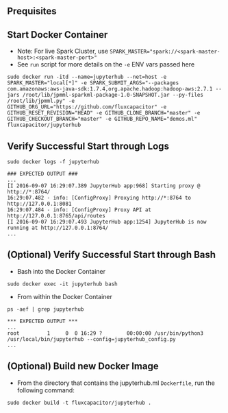 
## Prequisites

## Start Docker Container
* Note: For live Spark Cluster, use `SPARK_MASTER="spark://<spark-master-host>:<spark-master-port>"`
* See `run` script for more details on the `-e` ENV vars passed here
```
sudo docker run -itd --name=jupyterhub --net=host -e SPARK_MASTER="local[*]" -e SPARK_SUBMIT_ARGS="--packages com.amazonaws:aws-java-sdk:1.7.4,org.apache.hadoop:hadoop-aws:2.7.1 --jars /root/lib/jpmml-sparkml-package-1.0-SNAPSHOT.jar --py-files /root/lib/jpmml.py" -e GITHUB_ORG_URL="https://github.com/fluxcapacitor" -e GITHUB_RESET_REVISION="HEAD" -e GITHUB_CLONE_BRANCH="master" -e GITHUB_CHECKOUT_BRANCH="master" -e GITHUB_REPO_NAME="demos.ml" fluxcapacitor/jupyterhub
```

## Verify Successful Start through Logs
```
sudo docker logs -f jupyterhub

### EXPECTED OUTPUT ###
...
[I 2016-09-07 16:29:07.389 JupyterHub app:968] Starting proxy @ http://*:8764/
16:29:07.482 - info: [ConfigProxy] Proxying http://*:8764 to http://127.0.0.1:8081
16:29:07.484 - info: [ConfigProxy] Proxy API at http://127.0.0.1:8765/api/routes
[I 2016-09-07 16:29:07.493 JupyterHub app:1254] JupyterHub is now running at http://127.0.0.1:8764/
...
```

## (Optional) Verify Successful Start through Bash
* Bash into the Docker Container 
```
sudo docker exec -it jupyterhub bash
```
* From within the Docker Container
```
ps -aef | grep jupyterhub

*** EXPECTED OUTPUT ***
...
root         1     0  0 16:29 ?        00:00:00 /usr/bin/python3 /usr/local/bin/jupyterhub --config=jupyterhub_config.py
...
```

## (Optional) Build new Docker Image
* From the directory that contains the jupyterhub.ml `Dockerfile`, run the following command:
```
sudo docker build -t fluxcapacitor/jupyterhub .
```



